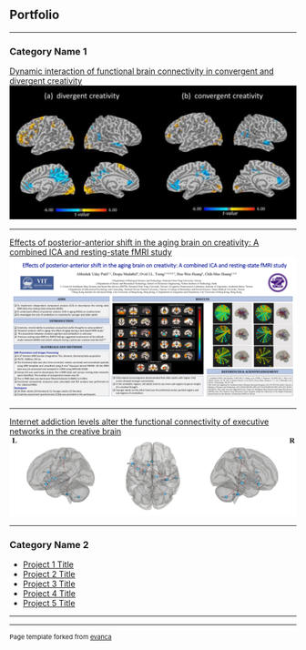 ## Portfolio

---

### Category Name 1 

[Dynamic interaction of functional brain connectivity in convergent and divergent creativity](/sample_page)
<img src="images/Project1.png"/>

---
[Effects of posterior-anterior shift in the aging brain on creativity: A combined ICA and resting-state fMRI study](/pdf/sample_presentation.pdf)
<img src="images/Project2.png"/>

---
[Internet addiction levels alter the functional connectivity of executive networks in the creative brain](http://example.com/)
<img src="images/Project3.png"/>

---

### Category Name 2

- [Project 1 Title](http://example.com/)
- [Project 2 Title](http://example.com/)
- [Project 3 Title](http://example.com/)
- [Project 4 Title](http://example.com/)
- [Project 5 Title](http://example.com/)

---




---
<p style="font-size:11px">Page template forked from <a href="https://github.com/evanca/quick-portfolio">evanca</a></p>
<!-- Remove above link if you don't want to attibute -->
